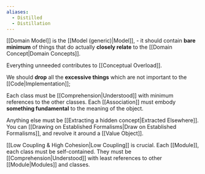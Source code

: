 ```yaml
---
aliases:
  - Distilled
  - Distillation
---
```

[[Domain Model]] is the [[Model (generic)|Model]], - it should contain **bare minimum** of things that do actually **closely relate** to the [[Domain Concept|Domain Concepts]].

Everything unneeded contributes to [[Conceptual Overload]].

We should **drop** all the **excessive things** which are not important to the [[Code|Implementation]];

Each class must be [[Comprehension|Understood]] with minimum references to the other classes. Each [[Association]] must embody **something fundamental** to the meaning of the object. 

Anything else must be [[Extracting a hidden concept|Extracted Elsewhere]]. You can [[Drawing on Established Formalisms|Draw on Established Formalisms]], and revolve it around a [[Value Object]].

[[Low Coupling & High Cohesion|Low Coupling]] is crucial. Each [[Module]], each class must be self-contained. They must be [[Comprehension|Understood]] with least references to other [[Module|Modules]] and classes.


